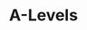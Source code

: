 ---
title: A-Levels
organization: Ognivo&61&25 High School
location: Naberezhnye Chelny, Russia
start: 1994-09-01
end: 2004-07-01
---